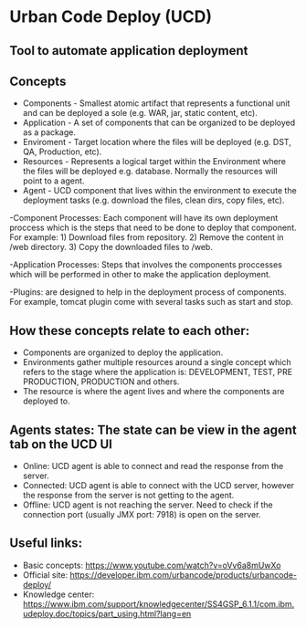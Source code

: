 # Urban Code Deploy (UCD)
## Tool to automate application deployment

## Concepts
* Components - Smallest atomic artifact that represents a functional unit and can be deployed a sole (e.g. WAR, jar, static content, etc).
* Application - A set of components that can be organized to be deployed as a package.
* Enviroment - Target location where the files will be deployed (e.g. DST, QA, Production, etc).
* Resources - Represents a logical target within the Environment where the files will be deployed e.g. database. Normally the resources will point to a agent.
* Agent - UCD component that lives within the environment to execute the deployment tasks (e.g. download the files, clean dirs, copy files, etc).

-Component Processes: Each component will have its own deployment proccess which is the steps that need to be done to deploy that component.
For example: 1) Download files from repository. 2) Remove the content in /web directory. 3) Copy the downloaded files to /web.

-Application Processes: Steps that involves the components proccesses which will be performed in other to make the application deployment. 

-Plugins: are designed to help in the deployment process of components. For example, tomcat plugin come with several tasks such as start and stop.

## How these concepts relate to each other:

- Components are organized to deploy the application.
- Environments gather multiple resources around a single concept which refers to the stage where the application is: DEVELOPMENT, TEST, PRE PRODUCTION, PRODUCTION and others.
- The resource is where the agent lives and where the components are deployed to.

## Agents states: The state can be view in the agent tab on the UCD UI
- Online: UCD agent is able to connect and read the response from the server.
- Connected: UCD agent is able to connect with the UCD server, however the response from the server is not getting to the agent.
- Offline: UCD agent is not reaching the server. Need to check if the connection port (usually JMX port: 7918) is open on the server.

## Useful links:
* Basic concepts: https://www.youtube.com/watch?v=oVv6a8mUwXo
* Official site: https://developer.ibm.com/urbancode/products/urbancode-deploy/
* Knowledge center: https://www.ibm.com/support/knowledgecenter/SS4GSP_6.1.1/com.ibm.udeploy.doc/topics/part_using.html?lang=en
